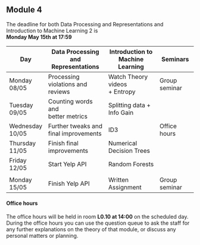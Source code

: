 
## Module 4

The deadline for both Data Processing and Representations and Introduction to Machine Learning 2 is<br>**Monday May 15th at 17:59**

| Day                | Data Processing<br>and Representations | Introduction to<br>Machine Learning | Seminars          |
| ------------------ | ---------------------------- | ----------------------------------- | --------------------------- |
| Monday<br>08/05    | Processing violations and<br>reviews | Watch Theory videos<br>+ Entropy | Group seminar          |
| Tuesday<br>09/05   | Counting words and<br>better metrics | Splitting data + Info Gain  |                             |
| Wednesday<br>10/05 | Further tweaks and<br>final improvements | ID3                     | Office hours                |
| Thursday<br>11/05  | Finish final improvements    | Numerical Decision Trees            |                             |
| Friday<br>12/05    | Start Yelp API               | Random Forests                      |                             |
|                    |                              |                                     |                             |
| Monday<br>15/05    | Finish Yelp API              | Written Assignment                  | Group seminar               |



#### Office hours

The office hours will be held in room **L0.10 at 14:00** on the scheduled day. During the office hours you can use the question queue to ask the staff for any further explanations on the theory of that module, or discuss any personal matters or planning.

